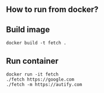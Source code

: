 ## How to run from docker?
## Build image
```
docker build -t fetch .
```
## Run container
```
docker run -it fetch
./fetch https://google.com
./fetch -m https://autify.com
```